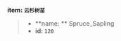 <!-- BEGIN_AUTOGEN: do NOT edit in this block -->

**item: `云杉树苗`**

> * **name: ** Spruce_Sapling
> * **id: `120`**

<!-- END_AUTOGEN-->
